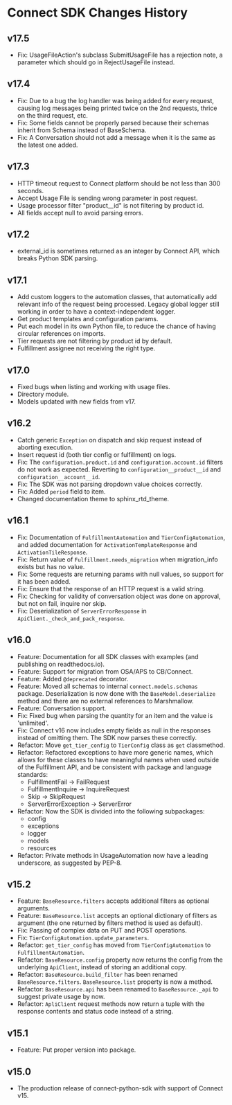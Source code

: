 # Connect SDK Changes History

## v17.5

* Fix: UsageFileAction's subclass SubmitUsageFile has a rejection note, a parameter which should go in RejectUsageFile instead.

## v17.4

* Fix: Due to a bug the log handler was being added for every request, causing log messages being printed twice on the 2nd requests, thrice on the third request, etc.
* Fix: Some fields cannot be properly parsed because their schemas inherit from Schema instead of BaseSchema.
* Fix: A Conversation should not add a message when it is the same as the latest one added.

## v17.3

* HTTP timeout request to Connect platform should be not less than 300 seconds.
* Accept Usage File is sending wrong parameter in post request.
* Usage processor filter "product__id" is not filtering by product id.
* All fields accept null to avoid parsing errors.

## v17.2

* external_id is sometimes returned as an integer by Connect API, which breaks Python SDK parsing.

## v17.1

* Add custom loggers to the automation classes, that automatically add relevant info of the request being processed. Legacy global logger still working in order to have a context-independent logger.
* Get product templates and configuration params.
* Put each model in its own Python file, to reduce the chance of having circular references on imports.
* Tier requests are not filtering by product id by default.
* Fulfillment assignee not receiving the right type.

## v17.0

* Fixed bugs when listing and working with usage files.
* Directory module.
* Models updated with new fields from v17.

## v16.2

* Catch generic `Exception` on dispatch and skip request instead of aborting execution.
* Insert request id (both tier config or fulfillment) on logs.
* Fix: The `configuration.product.id` and `configuration.account.id` filters do not work as expected. Reverting to `configuration__product__id` and `configuration__account__id`.
* Fix: The SDK was not parsing dropdown value choices correctly.
* Fix: Added `period` field to item.
* Changed documentation theme to sphinx_rtd_theme.

## v16.1

* Fix: Documentation of `FulfillmentAutomation` and `TierConfigAutomation`, and added documentation for `ActivationTemplateResponse` and `ActivationTileResponse`.
* Fix: Return value of `Fulfillment.needs_migration` when migration_info exists but has no value.
* Fix: Some requests are returning params with null values, so support for it has been added.
* Fix: Ensure that the response of an HTTP request is a valid string.
* Fix: Checking for validity of conversation object was done on approval, but not on fail, inquire nor skip.
* Fix: Deserialization of `ServerErrorResponse` in `ApiClient._check_and_pack_response`.

## v16.0

* Feature: Documentation for all SDK classes with examples (and publishing on readthedocs.io).
* Feature: Support for migration from OSA/APS to CB/Connect.
* Feature: Added `@deprecated` decorator.
* Feature: Moved all schemas to internal `connect.models.schemas` package. Deserialization is now done with the `BaseModel.deserialize` method and there are no external references to Marshmallow.
* Feature: Conversation support.
* Fix: Fixed bug when parsing the quantity for an item and the value is 'unlimited'.
* Fix: Connect v16 now includes empty fields as null in the responses instead of omitting them. The SDK now parses these correctly.
* Refactor: Move `get_tier_config` to `TierConfig` class as `get` classmethod.
* Refactor: Refactored exceptions to have more generic names, which allows for these classes to have meaningful names when used outside of the Fulfillment API, and be consistent with package and language standards:
  * FulfillmentFail -> FailRequest
  * FulfillmentInquire -> InquireRequest
  * Skip -> SkipRequest
  * ServerErrorException -> ServerError
* Refactor: Now the SDK is divided into the following subpackages:
  * config
  * exceptions
  * logger
  * models
  * resources
* Refactor: Private methods in UsageAutomation now have a leading underscore, as suggested by PEP-8.

## v15.2

* Feature: `BaseResource.filters` accepts additional filters as optional arguments.
* Feature: `BaseResource.list` accepts an optional dictionary of filters as argument (the one returned by filters method is used as default).
* Fix: Passing of complex data on PUT and POST operations.
* Fix: `TierConfigAutomation.update_parameters`.
* Refactor: `get_tier_config` has moved from `TierConfigAutomation` to `FulfillmentAutomation`.
* Refactor: `BaseResource.config` property now returns the config from the underlying `ApiClient`, instead of storing an additional copy.
* Refactor: `BaseResource.build_filter` has been renamed `BaseResource.filters`. `BaseResource.list` property is now a method.
* Refactor: `BaseResource.api` has been renamed to `BaseResource._api` to suggest private usage by now.
* Refactor: `ApliClient` request methods now return a tuple with the response contents and status code instead of a string.

## v15.1

* Feature: Put proper version into package.

## v15.0

* The production release of connect-python-sdk with support of Connect v15.
